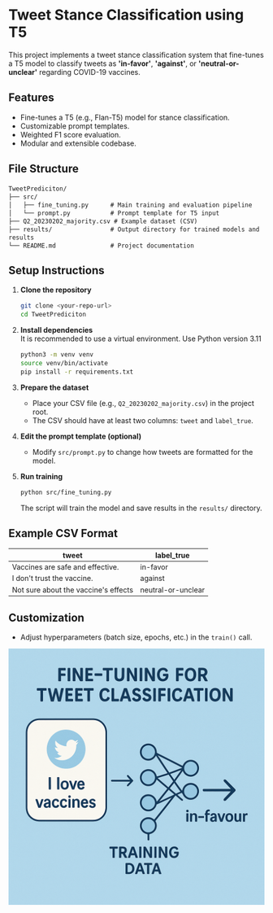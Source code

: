 # Tweet Stance Classification using T5

This project implements a tweet stance classification system that fine-tunes a T5 model to classify tweets as **'in-favor'**, **'against'**, or **'neutral-or-unclear'** regarding COVID-19 vaccines.

## Features

- Fine-tunes a T5 (e.g., Flan-T5) model for stance classification.
- Customizable prompt templates.
- Weighted F1 score evaluation.
- Modular and extensible codebase.

## File Structure

```
TweetPrediciton/
├── src/
│   ├── fine_tuning.py      # Main training and evaluation pipeline
│   └── prompt.py           # Prompt template for T5 input
├── Q2_20230202_majority.csv # Example dataset (CSV)
├── results/                # Output directory for trained models and results
└── README.md               # Project documentation
```

## Setup Instructions

1. **Clone the repository**  
   ```bash
   git clone <your-repo-url>
   cd TweetPrediciton
   ```

2. **Install dependencies**  
   It is recommended to use a virtual environment.
   Use Python version 3.11
   ```bash
   python3 -m venv venv
   source venv/bin/activate
   pip install -r requirements.txt
   ```

3. **Prepare the dataset**  
   - Place your CSV file (e.g., `Q2_20230202_majority.csv`) in the project root.
   - The CSV should have at least two columns: `tweet` and `label_true`.

4. **Edit the prompt template (optional)**  
   - Modify `src/prompt.py` to change how tweets are formatted for the model.

5. **Run training**  
   ```bash
   python src/fine_tuning.py
   ```

   The script will train the model and save results in the `results/` directory.

## Example CSV Format

| tweet                                | label_true           |
|--------------------------------------|----------------------|
| Vaccines are safe and effective.     | in-favor             |
| I don't trust the vaccine.           | against              |
| Not sure about the vaccine's effects | neutral-or-unclear   |

## Customization

- Adjust hyperparameters (batch size, epochs, etc.) in the `train()` call.


![Alt text](/image_for_fun.png)


